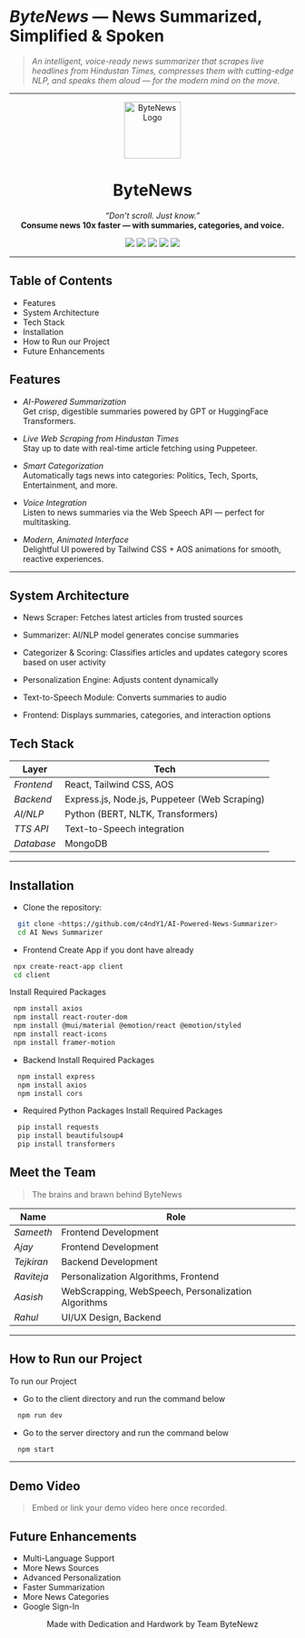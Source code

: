#  *ByteNews* — News Summarized, Simplified & Spoken

> *An intelligent, voice-ready news summarizer that scrapes live headlines from Hindustan Times, compresses them with cutting-edge NLP, and speaks them aloud — for the modern mind on the move.*  

---

<p align="center">
  <img src="https://img.icons8.com/color/96/news.png" alt="ByteNews Logo" width="100"/>
</p>

<h1 align="center">ByteNews</h1>
<p align="center">
  <em>“Don’t scroll. Just know.”</em><br>
  <strong>Consume news 10x faster — with summaries, categories, and voice.</strong>
</p>

<p align="center">
  <a href="#"><img src="https://img.shields.io/badge/React-18.2.0-blue.svg" /></a>
  <a href="#"><img src="https://img.shields.io/badge/Node.js-20.0.0-brightgreen.svg" /></a>
  <a href="#"><img src="https://img.shields.io/badge/Deployed-Vercel-black?logo=vercel" /></a>
  <a href="#"><img src="https://img.shields.io/badge/OpenAI-GPT-FF7F50.svg" /></a>
  <a href="LICENSE"><img src="https://img.shields.io/badge/License-MIT-lightgrey.svg" /></a>
</p>

---
## Table of Contents

- Features
- System Architecture
- Tech Stack
- Installation
- How to Run our Project
- Future Enhancements
  
##  Features

-  *AI-Powered Summarization*  
  Get crisp, digestible summaries powered by GPT or HuggingFace Transformers.

-  *Live Web Scraping from Hindustan Times*  
  Stay up to date with real-time article fetching using Puppeteer.

-  *Smart Categorization*  
  Automatically tags news into categories: Politics, Tech, Sports, Entertainment, and more.

-  *Voice Integration*  
  Listen to news summaries via the Web Speech API — perfect for multitasking.

-  *Modern, Animated Interface*  
  Delightful UI powered by Tailwind CSS + AOS animations for smooth, reactive experiences.

---

## System Architecture

- News Scraper: Fetches latest articles from trusted sources

- Summarizer: AI/NLP model generates concise summaries

- Categorizer & Scoring: Classifies articles and updates category scores based on user activity

- Personalization Engine: Adjusts content dynamically

- Text-to-Speech Module: Converts summaries to audio

- Frontend: Displays summaries, categories, and interaction options
  
##  Tech Stack

| Layer      | Tech                                                               |
|------------|--------------------------------------------------------------------|
| *Frontend* | React, Tailwind CSS, AOS                                           |
| *Backend*  | Express.js, Node.js, Puppeteer (Web Scraping)                      |
| *AI/NLP*   | Python (BERT, NLTK, Transformers)                                  |
| *TTS API*  | Text-to-Speech integration                                                     |
| *Database* | MongoDB                                                            |

---

## Installation

- Clone the repository:

```bash
  git clone <https://github.com/c4ndY1/AI-Powered-News-Summarizer>
  cd AI News Summarizer
```
- Frontend
 Create App if you dont have already
 ```bash
  npx create-react-app client
  cd client
```
Install Required Packages
 ```bash
  npm install axios
  npm install react-router-dom
  npm install @mui/material @emotion/react @emotion/styled  
  npm install react-icons                                  
  npm install framer-motion                                   
```
 
- Backend
Install Required Packages
```bash
  npm install express
  npm install axios
  npm install cors
```
- Required Python Packages
Install Required Packages
```bash
  pip install requests
  pip install beautifulsoup4
  pip install transformers
```

    
##  Meet the Team

> The brains and brawn behind ByteNews 

| Name        | Role                                               |
|-------------|----------------------------------------------------|
| *Sameeth*  | Frontend Development                              |
| *Ajay*     | Frontend Development                              |
| *Tejkiran* | Backend Development                               |
| *Raviteja* | Personalization Algorithms, Frontend              |
| *Aasish*   | WebScrapping, WebSpeech, Personalization Algorithms|
| *Rahul*    | UI/UX Design, Backend                                      |



---

## How to Run our Project

To run our Project
- Go to the client directory and run the command below
```bash
  npm run dev
```
- Go to the server directory and run the command below
```bash
  npm start
```







---

##  Demo Video

> Embed or link your demo video here once recorded.

## Future Enhancements

- Multi-Language Support
- More News Sources
- Advanced Personalization
- Faster Summarization
- More News Categories
- Google Sign-In




<p align="center">
  Made with Dedication and Hardwork by Team ByteNewz
</p>
